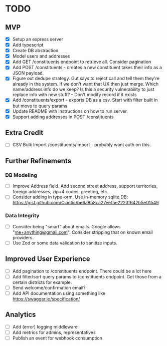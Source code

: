 # TODO

## MVP

- [x] Setup an express server
- [x] Add typescript
- [x] Create DB abstraction
- [x] Model users and addresses
- [x] Add GET /constituents endpoint to retrieve all. Consider pagination
- [x] Add POST /constituents - creates a new constituent takes their info as a JSON payload.
- [x] Figure out dedupe strategy. Gut says to reject call and tell them they're already in the system. If we don't want that UX then just merge. Which name/address info do we keep? Is this a security vulnerability to just replace info with new stuff? - Don't modify record if it exists
- [x] Add /constituents/export - exports DB as a csv. Start with filter built in but move to query params.
- [x] Update README with instructions on how to run server.
- [x] Support adding addresses in POST /constituents

## Extra Credit

- [ ] CSV Bulk Import /constituents/import - probably want auth on this.

## Further Refinements

### DB Modeling

- [ ] Improve Address field. Add second street address, support territories, foreign addresses, zip+4 codes, greeting, etc.
- [ ] Consider adding in type-orm. Use in-memory sqlite DB: https://gist.github.com/Ciantic/be6a8b8ca27ee15e2223f642b5e01549

### Data Integrity

- [ ] Consider being "smart" about emails. Google allows "me+anything@gmail.com". Consider stripping that on known email providers.
- [ ] Use Zod or some data validation to sanitize inputs.

## Improved User Experience

- [ ] Add pagination to /constituents endpoint. There could be a lot here
- [ ] Add filter/sort query params to /constituents endpoint. Get those from a certain districts for example.
- [ ] Send welcome/confirmation email?
- [ ] Add API documentation using something like https://swagger.io/specification/

## Analytics

- [ ] Add (error) logging middleware
- [ ] Add metrics for admins, representatives
- [ ] Publish an event for webhook consumption
